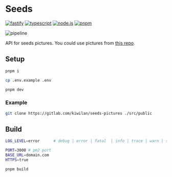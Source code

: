 # Seeds

[![fastify](https://img.shields.io/static/v1?label=Fastify&message=v4.x&color=000000&style=flat-square&logo=fastify&logoColor=ffffff)](https://www.fastify.io)
[![typescript](https://img.shields.io/static/v1?label=TypeScript&message=v4.9&color=3178C6&style=flat-square&logo=php&logoColor=ffffff)](https://www.typescriptlang.org)
[![node.js](https://img.shields.io/static/v1?label=Node.js&message=v18.x&color=339933&style=flat-square&logo=php&logoColor=ffffff)](https://nodejs.org/en)
[![pnpm](https://img.shields.io/static/v1?label=pnpm&message=v7.x&color=2C8EBB&style=flat-square&logo=php&logoColor=ffffff)](https://pnpm.io)

![pipeline](https://gitlab.com/kiwilan/seeds/badges/main/pipeline.svg)

API for seeds pictures. You could use pictures from [this repo](https://gitlab.com/kiwilan/seeds-pictures).

## Setup

```bash
pnpm i
```

```bash
cp .env.example .env
```

```bash
pnpm dev
```

### Example

```bash
git clone https://gitlab.com/kiwilan/seeds-pictures ./src/public
```

## Build

```bash
LOG_LEVEL=error      # debug | error | fatal  | info | trace | warn | silent

PORT=3000 # pm2 port
BASE_URL=domain.com
HTTPS=true
```

```bash
pnpm build
```
